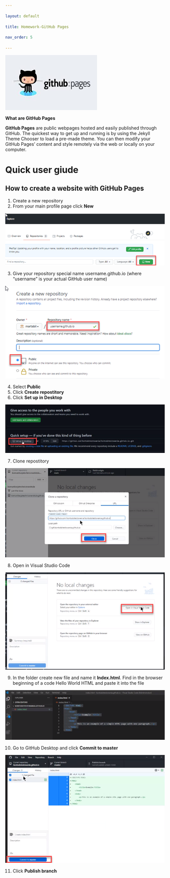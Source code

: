 ```yaml
---

layout: default

title: Homework-GitHub Pages

nav_order: 5

---
```


![githubpages](./images/githubpages.jpg)

**What are GitHub Pages**

**GitHub Pages** are public webpages hosted and easily published through GitHub. The quickest way to get up and running is by using the Jekyll Theme Chooser to load a pre-made theme. You can then modify your GitHub Pages’ content and style remotely via the web or locally on your computer.

**Quick user giude**
===

## How to create a website with GitHub Pages

1. Create a new repository
2. From your main profile page click **New** 

![gitpagesnew](./images/gitpagesnew.png)

3. Give your repository special name username.github.io (where “username” is your actual GitHub user name)
   
![gitpagesio](./images/gitpagesio.png)

4. Select **Public**
5. Click **Create repostitory**
6. Click **Set up in Desktop**
   
![gitpagessetup](./images/gitpagessetup.png)

7. Clone repostitory

![gitpagesclone](./images/gitpagesclone.png)

8. Open in Visual Studio Code

![gitpagesvsc](./images/gitpagesvsc.png)

9. In the  folder create new file and name it **Index.html**. Find in the browser beginning of a code Hello World HTML and paste it into the file

![gitpagesindex](./images/gitpagesindex.png) 

10. Go to GitHub Desktop and click **Commit to master**

![gitpagescommit](./images/gitpagescommit.png)

11. Click **Publish branch** 

